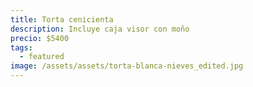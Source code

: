 ```yaml
---
title: Torta cenicienta
description: Incluye caja visor con moño
precio: $5400
tags:
  - featured
image: /assets/assets/torta-blanca-nieves_edited.jpg
---
```

